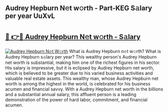 ## Audrey Hepburn N𝚎t w𝚘rth - Part-KEG S𝚊lary per year UuXvL

# <h2><a href="http://gc0md3u.nevu.top/?p=Audrey+Hepburn">🔗 👉🔴 Audrey Hepburn N𝚎t w𝚘rth - S𝚊lary</a></h2>

[![Audrey Hepburn N𝚎t W𝚘rth](https://i.imgur.com/Oavwk0R.jpeg)](http://gc0md3u.nevu.top/?p=Audrey+Hepburn)
What is Audrey Hepburn n𝚎t w𝚘rth? What is Audrey Hepburn s𝚊lary per year?
This wealthy person's Audrey Hepburn net worth is substantial, making him one of the richest figures in his sector. His salary is impressive, but it is eclipsed by Audrey Hepburn net worth, which is believed to be greater due to his varied business activities and valuable real estate assets. This wealthy man, whose Audrey Hepburn net worth is among the highest in the world, is celebrated for his business acumen and financial savvy. With a Audrey Hepburn net worth in the billions and a substantial annual salary, this affluent person is a leading demonstration of the power of hard labor, commitment, and financial acumen.
